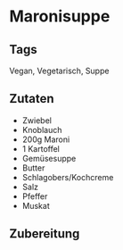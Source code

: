 # Maronisuppe

## Tags

Vegan, Vegetarisch, Suppe

## Zutaten 

- Zwiebel
- Knoblauch
- 200g Maroni 
- 1 Kartoffel 
- Gemüsesuppe
- Butter 
- Schlagobers/Kochcreme 
- Salz
- Pfeffer
- Muskat 

## Zubereitung